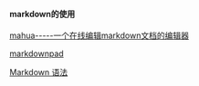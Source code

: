 #### markdown的使用
[mahua-----一个在线编辑markdown文档的编辑器](http://mahua.jser.me/)

[markdownpad](http://markdownpad.com/)

[ Markdown 语法](https://laravel-china.org/topics/621/you-will-be-able-to-master-these-markdown-grammars)

